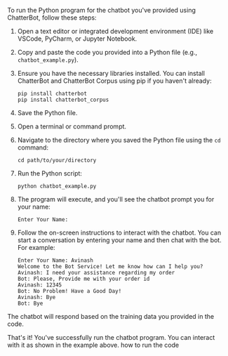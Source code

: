 To run the Python program for the chatbot you've provided using ChatterBot, follow these steps:

1. Open a text editor or integrated development environment (IDE) like VSCode, PyCharm, or Jupyter Notebook.

2. Copy and paste the code you provided into a Python file (e.g., `chatbot_example.py`).

3. Ensure you have the necessary libraries installed. You can install ChatterBot and ChatterBot Corpus using pip if you haven't already:

   ```
   pip install chatterbot
   pip install chatterbot_corpus
   ```

4. Save the Python file.

5. Open a terminal or command prompt.

6. Navigate to the directory where you saved the Python file using the `cd` command:

   ```
   cd path/to/your/directory
   ```

7. Run the Python script:

   ```
   python chatbot_example.py
   ```

8. The program will execute, and you'll see the chatbot prompt you for your name:

   ```
   Enter Your Name:
   ```

9. Follow the on-screen instructions to interact with the chatbot. You can start a conversation by entering your name and then chat with the bot. For example:

   ```
   Enter Your Name: Avinash
   Welcome to the Bot Service! Let me know how can I help you?
   Avinash: I need your assistance regarding my order
   Bot: Please, Provide me with your order id
   Avinash: 12345
   Bot: No Problem! Have a Good Day!
   Avinash: Bye
   Bot: Bye
   ```

The chatbot will respond based on the training data you provided in the code.

That's it! You've successfully run the chatbot program. You can interact with it as shown in the example above.
how to run the code 


